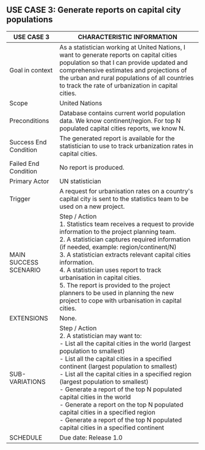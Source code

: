 ## USE CASE 3: Generate reports on capital city populations

| USE CASE 3 | CHARACTERISTIC INFORMATION |   
| --------------- | ------------ | 
| Goal in context | As a statistician working at United Nations, I want to generate reports on capital cities population so that I can provide updated and comprehensive estimates and projections of the urban and rural populations of all countries to track the rate of urbanization in capital cities.             |
| Scope           | United Nations            |
| Preconditions | Database contains current world population data. We know continent/region. For top N populated capital cities reports, we know N.   |
| Success End Condition | The generated report is available for the statistician to use to track urbanization rates in capital cities. |
| Failed End Condition | No report is produced. |
| Primary Actor | UN statistician  |
| Trigger         | A request for urbanisation rates on a country's capital city is sent to the statistics team to be used on a new project. |
| MAIN SUCCESS SCENARIO | Step / Action <br>1. Statistics team receives a request to provide information to the project planning team. <br> 2. A statistician captures required information (if needed, example: region/continent/N) <br> 3. A statistician extracts relevant capital cities information. <br> 4. A statistician uses report to track urbanisation in capital cities. <br> 5. The report is provided to the project planners to be used in planning the new project to cope with urbanisation in capital cities. |
| EXTENSIONS  | None. |
| SUB-VARIATIONS | Step / Action <br>2. A statistician may want to: <br> - List all the capital cities in the world (largest population to smallest) <br> - List all the capital cities in a specified continent (largest population to smallest) <br> - List all the capital cities in a specified region (largest population to smallest) <br> - Generate a report of the top N populated capital cities in the world <br> - Generate a report on the top N populated capital cities in a specified region <br> - Generate a report of the top N populated capital cities in a specified continent |
| SCHEDULE | Due date: Release 1.0 |
